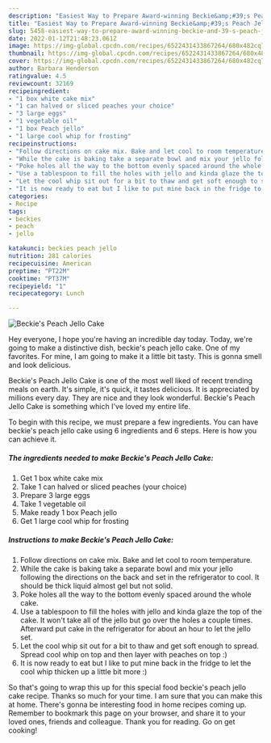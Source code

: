 ```yaml
---
description: "Easiest Way to Prepare Award-winning Beckie&amp;#39;s Peach Jello Cake"
title: "Easiest Way to Prepare Award-winning Beckie&amp;#39;s Peach Jello Cake"
slug: 5458-easiest-way-to-prepare-award-winning-beckie-and-39-s-peach-jello-cake
date: 2022-01-12T21:48:23.061Z
image: https://img-global.cpcdn.com/recipes/6522431433867264/680x482cq70/beckies-peach-jello-cake-recipe-main-photo.jpg
thumbnail: https://img-global.cpcdn.com/recipes/6522431433867264/680x482cq70/beckies-peach-jello-cake-recipe-main-photo.jpg
cover: https://img-global.cpcdn.com/recipes/6522431433867264/680x482cq70/beckies-peach-jello-cake-recipe-main-photo.jpg
author: Barbara Henderson
ratingvalue: 4.5
reviewcount: 32169
recipeingredient:
- "1 box white cake mix"
- "1 can halved or sliced peaches your choice"
- "3 large eggs"
- "1 vegetable oil"
- "1 box Peach jello"
- "1 large cool whip for frosting"
recipeinstructions:
- "Follow directions on cake mix. Bake and let cool to room temperature."
- "While the cake is baking take a separate bowl and mix your jello following the directions on the back and set in the refrigerator to cool. It should be thick liquid almost gel but not solid."
- "Poke holes all the way to the bottom evenly spaced around the whole cake."
- "Use a tablespoon to fill the holes with jello and kinda glaze the top of the cake. It won&#39;t take all of the jello but go over the holes a couple times. Afterward put cake in the refrigerator for about an hour to let the jello set."
- "Let the cool whip sit out for a bit to thaw and get soft enough to spread. Spread cool whip on top and then layer with peaches on top :)"
- "It is now ready to eat but I like to put mine back in the fridge to let the cool whip thicken up a little bit more :)"
categories:
- Recipe
tags:
- beckies
- peach
- jello

katakunci: beckies peach jello 
nutrition: 281 calories
recipecuisine: American
preptime: "PT22M"
cooktime: "PT37M"
recipeyield: "1"
recipecategory: Lunch

---
```



![Beckie&#39;s Peach Jello Cake](https://img-global.cpcdn.com/recipes/6522431433867264/680x482cq70/beckies-peach-jello-cake-recipe-main-photo.jpg)

Hey everyone, I hope you're having an incredible day today. Today, we're going to make a distinctive dish, beckie&#39;s peach jello cake. One of my favorites. For mine, I am going to make it a little bit tasty. This is gonna smell and look delicious.

Beckie&#39;s Peach Jello Cake is one of the most well liked of recent trending meals on earth. It's simple, it's quick, it tastes delicious. It is appreciated by millions every day. They are nice and they look wonderful. Beckie&#39;s Peach Jello Cake is something which I've loved my entire life.




To begin with this recipe, we must prepare a few ingredients. You can have beckie&#39;s peach jello cake using 6 ingredients and 6 steps. Here is how you can achieve it.

<!--inarticleads1-->

##### The ingredients needed to make Beckie&#39;s Peach Jello Cake:

1. Get 1 box white cake mix
1. Take 1 can halved or sliced peaches (your choice)
1. Prepare 3 large eggs
1. Take 1 vegetable oil
1. Make ready 1 box Peach jello
1. Get 1 large cool whip for frosting




<!--inarticleads2-->

##### Instructions to make Beckie&#39;s Peach Jello Cake:

1. Follow directions on cake mix. Bake and let cool to room temperature.
1. While the cake is baking take a separate bowl and mix your jello following the directions on the back and set in the refrigerator to cool. It should be thick liquid almost gel but not solid.
1. Poke holes all the way to the bottom evenly spaced around the whole cake.
1. Use a tablespoon to fill the holes with jello and kinda glaze the top of the cake. It won&#39;t take all of the jello but go over the holes a couple times. Afterward put cake in the refrigerator for about an hour to let the jello set.
1. Let the cool whip sit out for a bit to thaw and get soft enough to spread. Spread cool whip on top and then layer with peaches on top :)
1. It is now ready to eat but I like to put mine back in the fridge to let the cool whip thicken up a little bit more :)




So that's going to wrap this up for this special food beckie&#39;s peach jello cake recipe. Thanks so much for your time. I am sure that you can make this at home. There's gonna be interesting food in home recipes coming up. Remember to bookmark this page on your browser, and share it to your loved ones, friends and colleague. Thank you for reading. Go on get cooking!
